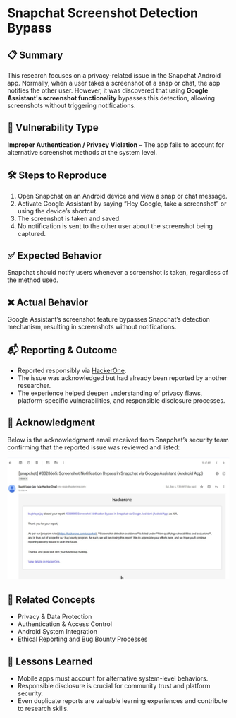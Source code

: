 # Snapchat Screenshot Detection Bypass

## 📋 Summary
This research focuses on a privacy-related issue in the Snapchat Android app. Normally, when a user takes a screenshot of a snap or chat, the app notifies the other user. However, it was discovered that using **Google Assistant's screenshot functionality** bypasses this detection, allowing screenshots without triggering notifications.

## 🚨 Vulnerability Type
**Improper Authentication / Privacy Violation** – The app fails to account for alternative screenshot methods at the system level.

## 🛠 Steps to Reproduce
1. Open Snapchat on an Android device and view a snap or chat message.
2. Activate Google Assistant by saying “Hey Google, take a screenshot” or using the device’s shortcut.
3. The screenshot is taken and saved.
4. No notification is sent to the other user about the screenshot being captured.

## ✅ Expected Behavior
Snapchat should notify users whenever a screenshot is taken, regardless of the method used.

## ❌ Actual Behavior
Google Assistant’s screenshot feature bypasses Snapchat’s detection mechanism, resulting in screenshots without notifications.

## 📬 Reporting & Outcome
- Reported responsibly via [HackerOne](https://hackerone.com).
- The issue was acknowledged but had already been reported by another researcher.
- The experience helped deepen understanding of privacy flaws, platform-specific vulnerabilities, and responsible disclosure processes.

## 📧 Acknowledgment

Below is the acknowledgment email received from Snapchat’s security team confirming that the reported issue was reviewed and listed:

![image alt](https://raw.githubusercontent.com/okroshan4u/Open-source-feedback-reports/refs/heads/main/Snap-chat-privacy-fix/Screenshot%202025-09-07%20121717.jpg)


## 📂 Related Concepts
- Privacy & Data Protection
- Authentication & Access Control
- Android System Integration
- Ethical Reporting and Bug Bounty Processes

## 📌 Lessons Learned
- Mobile apps must account for alternative system-level behaviors.
- Responsible disclosure is crucial for community trust and platform security.
- Even duplicate reports are valuable learning experiences and contribute to research skills.
